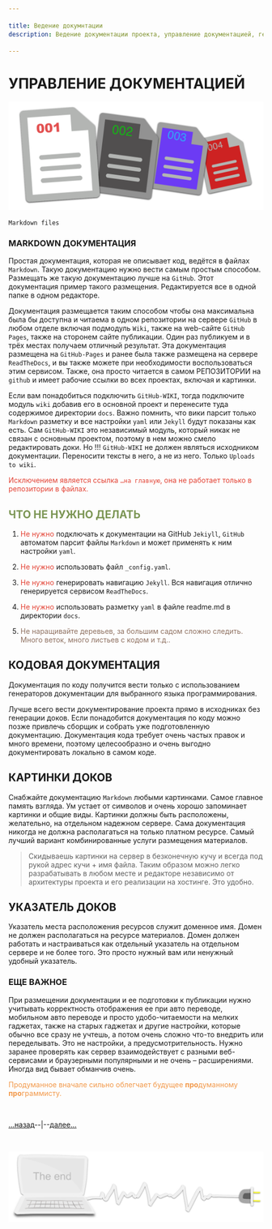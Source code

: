 ```yaml
---

title: Ведение докумнтации
description: Ведение документации проекта, управление документацией, генерация, размещение

---
```


<div class="navi"><nav id="navi"><!-- js --></nav></div>

# УПРАВЛЕНИЕ ДОКУМЕНТАЦИЕЙ

<span id="page-name-img" class="img" onclick="imgResize()">![img](assets/svg/documents.svg)</span>

	Markdown files

### MARKDOWN ДОКУМЕНТАЦИЯ

Простая документация, которая не описывает код, ведётся в файлах `Markdown`. 
Такую документацию нужно вести самым простым способом. Размещать же такую документацию лучше на `GitHub`. Этот документация пример такого размещения. Редактируется все в одной папке в одном редакторе.

Документация размещается таким способом чтобы она максимальна была бы доступна и читаема в одном репозитории на сервере `GitHub` в любом отделе включая подмодуль `Wiki`, также на web-сайте `GitHub Pages`, также на сторонем сайте публикации. Один раз публикуем и в трёх местах получаем отличный результат. Эта документация размещена на `GitHub-Pages` и ранее была также размещена на сервере `ReadTheDocs`, и вы также можете при необходимости воспользоваться этим сервисом. Также, она просто читается в самом РЕПОЗИТОРИИ на `github` и имеет рабочие ссылки во всех проектах, включая и картинки. 

Если вам понадобиться подключить `GitHub-WIKI`, тогда подключите модуль `wiki` добавив его в основной проект и перенесите туда содержимое директории `docs`. Важно помнить, что вики парсит только `Markdown` разметку и все настройки `yaml` или `Jekyll` будут показаны как есть. Сам `GitHub-WIKI` это независимый модуль, который никак не связан с основным проектом, поэтому в нем можно смело редактировать доки. Но !!! `GitHub-WIKI` не должен являться исходником документации. Переносити тексты в него, а не из него. Только `Uploads to wiki`.  

<span style="color: #e34234;">Исключением является ссылка `…на главную`, она не работает только в репозитории в файлах.</span>

## <span style="color: #7C9655;">ЧТО НЕ НУЖНО ДЕЛАТЬ </span>

1. <span style="color: #e34234;">Не нужно</span> подключать к документации на GitHub `Jekiyll`, `GitHub` автоматом парсит файлы `Markdown` и может применять к ним настройки `yaml`.

2. <span style="color: #e34234;">Не нужно</span> использовать файл `_config.yaml`.

3. <span style="color: #e34234;">Не нужно</span> генерировать навигацию `Jekyll`. Вся навигация отлично генерируется сервисом `ReadTheDocs`.

4. <span style="color: #e34234;">Не нужно</span> использовать разметку `yaml` в файле readme.md в директории `docs`.

5. <span style="color: #8F7161;">Не наращивайте деревьев, за большим садом сложно следить. Много веток, много листьев с кодом и т.д..


## КОДОВАЯ ДОКУМЕНТАЦИЯ

Документация по коду получится вести только с использованием генераторов документации для выбранного языка программирования. 

Лучше всего вести документирование проекта прямо в исходниках без генерации доков. Если понадобится документация по коду можно позже привлечь сборщик и собрать уже подготовленную документацию. Документация кода требует очень частых правок и много времени, поэтому целесообразно и очень выгодно документировать локально в самом коде.

## КАРТИНКИ ДОКОВ

Снабжайте документацию `Markdown` любыми картинками. Самое главное память взгляда. Ум устает от символов и очень хорошо запоминает картинки и общие виды. Картинки должны быть расположены, желательно, на отдельном надежном сервере. Сама документация никогда не должна располагаться на только платном ресурсе. Самый лучший вариант комбинированные услуги размещения материалов.

>Скидываешь картинки на сервер в безконечную кучу и всегда под рукой адрес кучи + имя файла. Таким образом можно легко разрабатывать в любом месте и редакторе независимо от архитектуры проекта и его реализации на хостинге. Это удобно.

## УКАЗАТЕЛЬ ДОКОВ

Указатель места расположения ресурсов служит доменное имя. Домен не должен располагаться на ресурсе материалов. Домен должен работать и настраиваться как отдельный указатель на отдельном сервере и не более того. Это просто нужный вам или ненужный удобный указатель.

### ЕЩЕ ВАЖНОЕ

При размещении документации и ее подготовки к публикации нужно учитывать корректность отображения ее при авто переводе, мобильном авто переводе и просто удобо-читаемости на мелких гаджетах, также на старых гаджетах и другие настройки, которые обычно все сразу не учтешь, а потом очень сложно что-то внедрить или переделывать. Это не настройки, а предусмотрительность. Нужно заранее проверять как сервер взаимодействует с разными веб-сервисами и браузерными популярными и не очень – расширениями. Иногда вид бывает обманчив очень.

<span style="color: #F29849;">Продуманное вначале сильно облегчает будущее **про**думанному **про**граммисту.

<br>

[…назад](test-fontics.md)--|--[далее…](vedi-vim.md)

<br>


<span id="comp-end-img" class="img" onclick="imgResize()">![img](assets/svg/comp-end.svg)</span>

<script src="assets/js/navi.js"></script>

